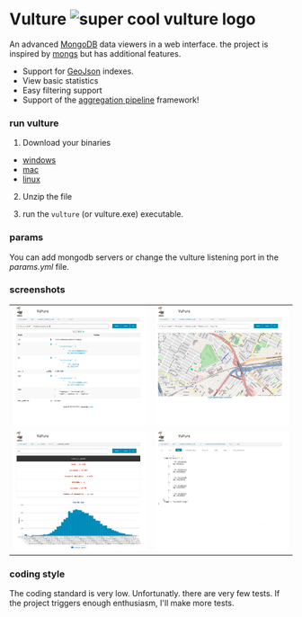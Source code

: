 # Vulture ![super cool vulture logo](client/images/vulture.png)

An advanced [MongoDB](http://www.mongodb.org/) data viewers in a web interface.  the
project is inspired by [mongs](http://whit537.org/mongs/) but has additional features.

*   Support for [GeoJson](http://geojson.org/) indexes.
*   View basic statistics
*   Easy filtering support
*   Support of the [aggregation pipeline](http://docs.mongodb.org/manual/core/aggregation-pipeline/)
    framework!

### run vulture

1.  Download your binaries
   *  [windows](https://dl.bintray.com/didiercrunch/generic/vulture_1.2.1-vulture_windows_amd64.zip)
   *  [mac](https://dl.bintray.com/didiercrunch/generic/vulture_1.2.1-vulture_darwin_amd64.zip)
   *  [linux](https://dl.bintray.com/didiercrunch/generic/vulture_1.2.1-vulture_linux_amd64.tar.gz)

2.  Unzip the file

3.  run the `vulture` (or vulture.exe) executable.


### params

You can add mongodb servers or change the vulture listening port in the
*params.yml* file.


### screenshots

|                                |                               |
| ------------------------------ |:-----------------------------:|
| ![general view][general_view]  | ![geojson view][geojson_view] |
| ![stat view][stats_view]  | ![key view][key_view] |



[general_view]: https://raw.githubusercontent.com/didiercrunch/vulture/master/screenshots/general.png
[geojson_view]: https://raw.githubusercontent.com/didiercrunch/vulture/master/screenshots/geo.png
[stats_view]: https://raw.githubusercontent.com/didiercrunch/vulture/master/screenshots/stats.png
[key_view]: https://raw.githubusercontent.com/didiercrunch/vulture/master/screenshots/key.png


### coding style

The coding standard is very low.  Unfortunatly. there are very few tests.  If the project
triggers enough enthusiasm, I'll make more tests.
